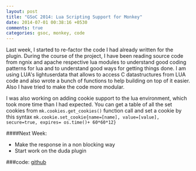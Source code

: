 ```yaml
---
layout: post
title: "GSoC 2014: Lua Scripting Support for Monkey"
date: 2014-07-01 00:38:16 +0530
comments: true
categories: gsoc, monkey, code
---
```


Last week, I started to  re-factor the code I had already written for
the plugin. During the course of the project, I have been reading
source code from  ngnix and apache respective lua modules to
understand good coding patterns for lua and to understand good ways
for getting things done. I am using LUA's lightuserdata that allows to
access C datastructures from LUA code and also wrote a bunch of
functions to help building on top of it easier. Also I have tried to
make the code more modular.

I was also working on adding cookie support to the lua environment,
which took more time than I had expected. You
can get a table of all the set cookies from `mk.cookies.get_cookies()`
function call and set a cookie by this syntax
`mk.cookie.set_cookie{name=[name], value=[value], secure=true,
expires= os.time()+ 60*60*12}`

####Next Week:

- Make the response in a non blocking way
- Start work on the duda plugin

###code:
[github](https://github.com/diadara/monkey_lua/commits)
